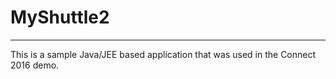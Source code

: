 # MyShuttle2
-------------

This is a sample Java/JEE based application that was used in the Connect 2016 demo. 


